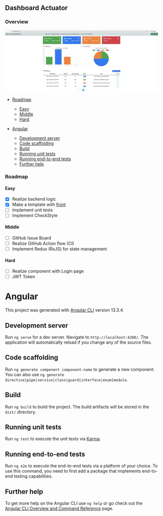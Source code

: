 ## Dashboard Actuator

### Overview

![app.jpg](docs/app.jpg)

- [Roadmap](#roadmap)
  - [Easy](#easy)
  - [Middle](#middle)
  - [Hard](#hard)


- [Angular](#angular)
  - [Development server](#development-server)
  - [Code scaffolding](#code-scaffolding)
  - [Build](#build)
  - [Running unit tests](#running-unit-tests)
  - [Running end-to-end tests](#running-end-to-end-tests)
  - [Further help](#further-help)


### Roadmap

#### Easy
- [x] Realize backend logic
- [x] Make a template with [front](docs/app.jpg)
- [ ] Implement unit tests
- [ ] Implement CheckStyle

#### Middle
- [ ] GitHub Issue Board
- [ ] Realize GitHub Action flow (CI)
- [ ] Implement Redux (RxJS) for state management

#### Hard
- [ ] Realize component with Login page
- [ ] JWT Token 

# Angular

This project was generated with [Angular CLI](https://github.com/angular/angular-cli) version 13.3.4.

## Development server

Run `ng serve` for a dev server. Navigate to `http://localhost:4200/`. The application will automatically reload if you change any of the source files.

## Code scaffolding

Run `ng generate component component-name` to generate a new component. You can also use `ng generate directive|pipe|service|class|guard|interface|enum|module`.

## Build

Run `ng build` to build the project. The build artifacts will be stored in the `dist/` directory.

## Running unit tests

Run `ng test` to execute the unit tests via [Karma](https://karma-runner.github.io).

## Running end-to-end tests

Run `ng e2e` to execute the end-to-end tests via a platform of your choice. To use this command, you need to first add a package that implements end-to-end testing capabilities.

## Further help

To get more help on the Angular CLI use `ng help` or go check out the [Angular CLI Overview and Command Reference](https://angular.io/cli) page.
